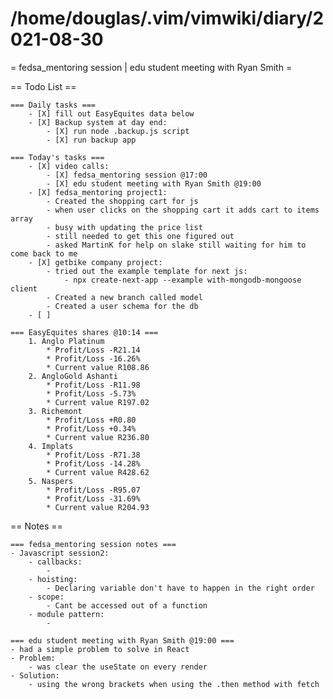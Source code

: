 # /home/douglas/.vim/vimwiki/diary/2021-08-30

= fedsa_mentoring session | edu student meeting with Ryan Smith =

== Todo List ==

	=== Daily tasks ===
        - [X] fill out EasyEquites data below
        - [X] Backup system at day end:
            - [X] run node .backup.js script
            - [X] run backup app

    === Today's tasks ===
        - [X] video calls:
            - [X] fedsa_mentoring session @17:00
			- [X] edu student meeting with Ryan Smith @19:00
        - [X] fedsa_mentoring project1:
			- Created the shopping cart for js
			- when user clicks on the shopping cart it adds cart to items array
			- busy with updating the price list
			- still needed to get this one figured out
			- asked MartinK for help on slake still waiting for him to come back to me
		- [X] getbike company project:
			- tried out the example template for next js:
				- npx create-next-app --example with-mongodb-mongoose client
			- Created a new branch called model
			- Created a user schema for the db
		- [ ] 

	=== EasyEquites shares @10:14 ===
		1. Anglo Platinum
			* Profit/Loss -R21.14
			* Profit/Loss -16.26%
			* Current value R108.86
		2. AngloGold Ashanti
			* Profit/Loss -R11.98
			* Profit/Loss -5.73%
			* Current value R197.02
		3. Richemont
			* Profit/Loss +R0.80
			* Profit/Loss +0.34%
			* Current value R236.80
		4. Implats
			* Profit/Loss -R71.38
			* Profit/Loss -14.28%
			* Current value R428.62
		5. Naspers
			* Profit/Loss -R95.07
			* Profit/Loss -31.69%
			* Current value R204.93

== Notes ==
	
	=== fedsa_mentoring session notes ===
	- Javascript session2:
		- callbacks:
			- 
		- hoisting:
			- Declaring variable don't have to happen in the right order
		- scope:
			- Cant be accessed out of a function
		- module pattern:
			- 
	
	=== edu student meeting with Ryan Smith @19:00 ===
	- had a simple problem to solve in React
	- Problem:
		- was clear the useState on every render
	- Solution:
		- using the wrong brackets when using the .then method with fetch

